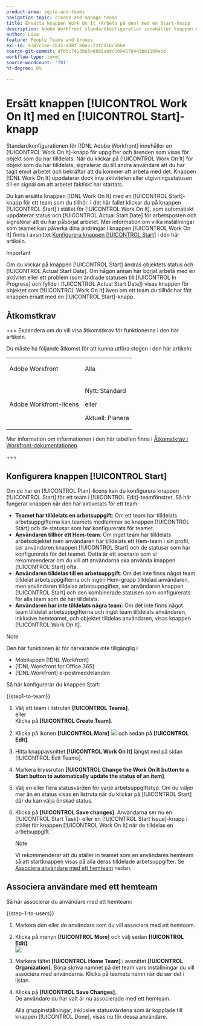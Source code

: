 ```yaml
---
product-area: agile-and-teams
navigation-topic: create-and-manage-teams
title: Ersätta knappen Work On It (Arbeta på den) med en Start-knapp
description: Adobe Workfront standardkonfiguration innehåller knappen Arbeta med för uppgifter och utgåvor som visas för objekt som du har tilldelats.
author: Lisa
feature: People Teams and Groups
exl-id: 9387c5ae-2835-4d8f-80ec-22fcd16c5b6e
source-git-commit: dfd5c7423b65e6065ab9c2094578443b81189abd
workflow-type: tm+mt
source-wordcount: '701'
ht-degree: 0%

---
```


# Ersätt knappen [!UICONTROL Work On It] med en [!UICONTROL Start]-knapp

Standardkonfigurationen för [!DNL Adobe Workfront] innehåller en [!UICONTROL Work On It]-knapp för uppgifter och ärenden som visas för objekt som du har tilldelats. När du klickar på [!UICONTROL Work On It] för objekt som du har tilldelats, signalerar du till andra användare att du har tagit emot arbetet och bekräftar att du kommer att arbeta med det. Knappen [!DNL Work On It] uppdaterar dock inte aktiviteten eller utgivningsstatusen till en signal om att arbetet faktiskt har startats.

Du kan ersätta knappen [!DNL Work On It] med en [!UICONTROL Start]-knapp för ett team som du tillhör. I det här fallet klickar du på knappen [!UICONTROL Start] i stället för [!UICONTROL Work On It], som automatiskt uppdaterar status och [!UICONTROL Actual Start Date] för arbetsposten och signalerar att du har påbörjat arbetet. Mer information om vilka inställningar som teamet kan påverka dina ändringar i knappen [!UICONTROL Work On It] finns i avsnittet [Konfigurera knappen [!UICONTROL Start]](#configure-the-uicontrol-start-button) i den här artikeln.

>[!IMPORTANT]
>
>Om du klickar på knappen [!UICONTROL Start] ändras objektets status och [!UICONTROL Actual Start Date]. Om någon annan har börjat arbeta med en aktivitet eller ett problem (som ändrade statusen till [!UICONTROL In Progress] och fyllde i [!UICONTROL Actual Start Date]) visas knappen för objektet som [!UICONTROL Work On It] även om ett team du tillhör har fått knappen ersatt med en [!UICONTROL Start]-knapp.

## Åtkomstkrav

+++ Expandera om du vill visa åtkomstkrav för funktionerna i den här artikeln.

Du måste ha följande åtkomst för att kunna utföra stegen i den här artikeln:

<table style="table-layout:auto"> 
 <col> 
 <col> 
 <tbody> 
  <tr data-mc-conditions=""> 
   <td role="rowheader"> <p>Adobe Workfront</p> </td> 
   <td>Alla</td> 
  </tr> 
  <tr> 
   <td role="rowheader">Adobe Workfront-licens</td> 
   <td>
   <p>Nytt: Standard</p>
   <p>eller</p>
   <p>Aktuell: Planera</p></td>
  </tr> 
 </tbody> 
</table>

Mer information om informationen i den här tabellen finns i [Åtkomstkrav i Workfront-dokumentationen](/help/quicksilver/administration-and-setup/add-users/access-levels-and-object-permissions/access-level-requirements-in-documentation.md).

+++

## Konfigurera knappen [!UICONTROL Start]

Om du har en [!UICONTROL Plan]-licens kan du konfigurera knappen [!UICONTROL Start] för ett team i [!UICONTROL Edit]-teamfönstret. Så här fungerar knappen när den har aktiverats för ett team:

* **Teamet har tilldelats en arbetsuppgift**: Om ett team har tilldelats arbetsuppgifterna kan teamets medlemmar se knappen [!UICONTROL Start] och de statusar som har konfigurerats för teamet.
* **Användaren tillhör ett Hem-team**: Om inget team har tilldelats arbetsobjektet men användaren har tilldelats ett Hem-team i sin profil, ser användaren knappen [!UICONTROL Start] och de statusar som har konfigurerats för det teamet. Detta är ett scenario som vi rekommenderar om du vill att användarna ska använda knappen [!UICONTROL Start] ofta.
* **Användaren tilldelas till en arbetsuppgift**: Om det inte finns något team tilldelat arbetsuppgifterna och ingen Hem-grupp tilldelad användaren, men användaren tilldelas arbetsuppgiften, ser användaren knappen [!UICONTROL Start] och den kombinerade statusen som konfigurerats för alla team som de har tilldelats.
* **Användaren har inte tilldelats några team:** Om det inte finns något team tilldelat arbetsuppgifterna och inget team tilldelats användaren, inklusive hemteamet, och objektet tilldelas användaren, visas knappen [!UICONTROL Work On It].

>[!NOTE]
>
>Den här funktionen är för närvarande inte tillgänglig i
>
>* Mobilappen [!DNL Workfront]
>* [!DNL Workfront for Office 365]
>* [!DNL Workfront] e-postmeddelanden
>

Så här konfigurerar du knappen Start:

{{step1-to-team}}

1. Välj ett team i listrutan **[!UICONTROL Teams]**.\
   eller\
   Klicka på **[!UICONTROL Create Team]**.

1. Klicka på ikonen **[!UICONTROL More]** ![](assets/more-icon.png) och sedan på **[!UICONTROL Edit]**.

1. Hitta knappavsnittet **[!UICONTROL Work On It]** längst ned på sidan [!UICONTROL Edit Teams].
1. Markera kryssrutan **[!UICONTROL Change the Work On It button to a Start button to automatically update the status of an item]**.
1. Välj en eller flera statusvärden för varje arbetsuppgiftstyp. Om du väljer mer än en status visas en listruta när du klickar på [!UICONTROL Start] där du kan välja önskad status.
1. Klicka på **[!UICONTROL Save changes]**. Användarna ser nu en [!UICONTROL Start Task]- eller en [!UICONTROL Start Issue]-knapp i stället för knappen [!UICONTROL Work On It] när de tilldelas en arbetsuppgift.

   >[!NOTE]
   >
   >Vi rekommenderar att du ställer in teamet som en användares hemteam så att startknappen visas på alla deras tilldelade arbetsuppgifter. Se [Associera användare med ett hemteam](#associate-users-with-a-home-team) nedan.

## Associera användare med ett hemteam

Så här associerar du användare med ett hemteam:

{{step-1-to-users}}

1. Markera den eller de användare som du vill associera med ett hemteam.
1. Klicka på menyn **[!UICONTROL More]** och välj sedan **[!UICONTROL Edit]**.\
   ![](assets/user-settings-nwe-350x291.png)

1. Markera fältet **[!UICONTROL Home Team]** i avsnittet **[!UICONTROL Organization]**. Börja skriva namnet på det team vars inställningar du vill associera med användarna. Klicka på teamets namn när du ser det i listan.

1. Klicka på **[!UICONTROL Save Changes]**.\
   De användare du har valt är nu associerade med ett hemteam.

   Alla gruppinställningar, inklusive statusvärdena som är kopplade till knappen [!UICONTROL Done], visas nu för dessa användare.

